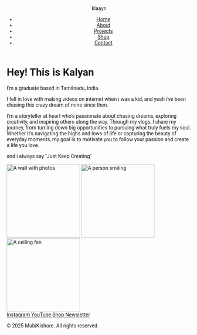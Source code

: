 <html lang="en">
 <head>
  <meta charset="utf-8"/>
  <meta content="width=device-width, initial-scale=1.0" name="viewport"/>
  <title>
   Kalyan
  </title>
  <script src="https://cdn.tailwindcss.com">
  </script>
  <link href="https://cdnjs.cloudflare.com/ajax/libs/font-awesome/5.15.3/css/all.min.css" rel="stylesheet"/>
  <link href="https://fonts.googleapis.com/css2?family=Roboto:wght@400;700&amp;display=swap" rel="stylesheet"/>
  <style>
   body {
            font-family: 'Roboto', sans-serif;
        }
  </style>
 </head>
 <body class="bg-orange-600 text-gray-800">
  <header class="flex justify-between items-center p-6">
   <div class="bg-orange-600 text-white text-2xl font-bold p-2">
    klaayn
   </div>
   <nav>
    <ul class="flex space-x-6 text-white">
     <li>
      <a class="hover:underline" href="#">
       Home
      </a>
     </li>
     <li>
      <a class="hover:underline" href="#">
       About
      </a>
     </li>
     <li>
      <a class="hover:underline" href="#">
       Projects
      </a>
     </li>
     <li>
      <a class="hover:underline" href="#">
       Shop
      </a>
     </li>
     <li>
      <a class="hover:underline" href="#">
       Contact
      </a>
     </li>
    </ul>
   </nav>
  </header>
  <main class="text-center px-6">
   <h1 class="text-4xl font-bold text-gray-900 mt-12">
    Hey! This is Kalyan
   </h1>
   <p class="text-lg text-gray-900 mt-4">
    I'm a graduate based in Tamilnadu, India.
   </p>
   <p class="text-lg text-gray-900 mt-4">
    I fell in love with making videos on internet when i was a kid, and yeah i've been chasing this crazy dream of mine since then.
   </p>
   <p class="text-lg text-gray-900 mt-4">
    I’m a storyteller at heart who’s passionate about chasing dreams, exploring creativity, and inspiring others along the way. Through my vlogs, I share my journey, from turning down big opportunities to pursuing what truly fuels my soul. Whether it’s navigating the highs and lows of life or capturing the beauty of everyday moments, my goal is to motivate you to follow your passion and create a life you love.
   </p>
   <p class="text-lg text-gray-900 mt-4">
    and i always say "Just Keep Creating"
   </p>
   <div class="flex justify-center space-x-4 mt-8">
    <img alt="A wall with photos" class="rounded-lg" height="200" src="https://storage.googleapis.com/a1aa/image/iFeSs0FMV4i3qEyNXTLkDh471dLDlf-VLAZTQfGVlr8.jpg" width="200"/>
    <img alt="A person smiling" class="rounded-lg" height="200" src="https://storage.googleapis.com/a1aa/image/9g9Rn-4c_PvbB06LGGzbs7EtSAYU-WftZQujUIOyty4.jpg" width="200"/>
    <img alt="A ceiling fan" class="rounded-lg" height="200" src="https://storage.googleapis.com/a1aa/image/4ZOBcQ5XrJ5Mno7q_la1MI9_hhE4_2DLTdezdQAwWys.jpg" width="200"/>
   </div>
  </main>
  <footer class="text-center text-white mt-12 py-6">
   <div class="flex justify-center space-x-6">
    <a class="hover:underline" href="#">
     Instagram
    </a>
    <a class="hover:underline" href="#">
     YouTube
    </a>
    <a class="hover:underline" href="#">
     Shop
    </a>
    <a class="hover:underline" href="#">
     Newsletter
    </a>
   </div>
   <p class="mt-4">
    © 2025 MubiKishore. All rights reserved.
   </p>
  </footer>
 </body>
</html>
